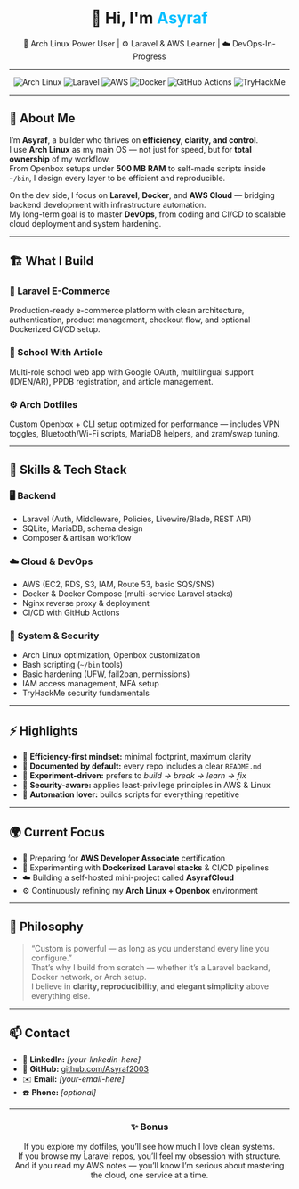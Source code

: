 <div align="center">

# 👋 Hi, I'm <span style="color:#00BFFF;">Asyraf</span>  
🧠 Arch Linux Power User | ⚙️ Laravel & AWS Learner | ☁️ DevOps-In-Progress  

---

![Arch Linux](https://img.shields.io/badge/OS-Arch%20Linux-blue?logo=arch-linux&logoColor=white)
![Laravel](https://img.shields.io/badge/Framework-Laravel-red?logo=laravel&logoColor=white)
![AWS](https://img.shields.io/badge/Cloud-AWS-orange?logo=amazon-aws&logoColor=white)
![Docker](https://img.shields.io/badge/DevOps-Docker-2496ED?logo=docker&logoColor=white)
![GitHub Actions](https://img.shields.io/badge/CI-CD-2088FF?logo=githubactions&logoColor=white)
![TryHackMe](https://img.shields.io/badge/Security-TryHackMe-212C42?logo=tryhackme&logoColor=red)

---

</div>

## 🧠 About Me
I’m **Asyraf**, a builder who thrives on **efficiency, clarity, and control**.  
I use **Arch Linux** as my main OS — not just for speed, but for **total ownership** of my workflow.  
From Openbox setups under **500 MB RAM** to self-made scripts inside `~/bin`, I design every layer to be efficient and reproducible.  

On the dev side, I focus on **Laravel**, **Docker**, and **AWS Cloud** — bridging backend development with infrastructure automation.  
My long-term goal is to master **DevOps**, from coding and CI/CD to scalable cloud deployment and system hardening.

---

## 🏗️ What I Build
### 🛒 Laravel E-Commerce  
Production-ready e-commerce platform with clean architecture, authentication, product management, checkout flow, and optional Dockerized CI/CD setup.  

### 🏫 School With Article  
Multi-role school web app with Google OAuth, multilingual support (ID/EN/AR), PPDB registration, and article management.  

### ⚙️ Arch Dotfiles  
Custom Openbox + CLI setup optimized for performance — includes VPN toggles, Bluetooth/Wi-Fi scripts, MariaDB helpers, and zram/swap tuning.  

---

## 🧩 Skills & Tech Stack

### 🖥️ **Backend**
- Laravel (Auth, Middleware, Policies, Livewire/Blade, REST API)  
- SQLite, MariaDB, schema design  
- Composer & artisan workflow  

### ☁️ **Cloud & DevOps**
- AWS (EC2, RDS, S3, IAM, Route 53, basic SQS/SNS)  
- Docker & Docker Compose (multi-service Laravel stacks)  
- Nginx reverse proxy & deployment  
- CI/CD with GitHub Actions  

### 🧱 **System & Security**
- Arch Linux optimization, Openbox customization  
- Bash scripting (`~/bin` tools)  
- Basic hardening (UFW, fail2ban, permissions)  
- IAM access management, MFA setup  
- TryHackMe security fundamentals  

---

## ⚡ Highlights
- 🚀 **Efficiency-first mindset:** minimal footprint, maximum clarity  
- 📘 **Documented by default:** every repo includes a clear `README.md`  
- 🧠 **Experiment-driven:** prefers to *build → break → learn → fix*  
- 🔐 **Security-aware:** applies least-privilege principles in AWS & Linux  
- 🧰 **Automation lover:** builds scripts for everything repetitive  

---

## 🌍 Current Focus
- 🎯 Preparing for **AWS Developer Associate** certification  
- 🐳 Experimenting with **Dockerized Laravel stacks** & CI/CD pipelines  
- ☁️ Building a self-hosted mini-project called **AsyrafCloud**  
- ⚙️ Continuously refining my **Arch Linux + Openbox** environment  

---

## 🧾 Philosophy
> “Custom is powerful — as long as you understand every line you configure.”  
That’s why I build from scratch — whether it’s a Laravel backend, Docker network, or Arch setup.  
I believe in **clarity, reproducibility, and elegant simplicity** above everything else.

---

## 📫 Contact
- 💼 **LinkedIn:** *[your-linkedin-here]*  
- 🐙 **GitHub:** [github.com/Asyraf2003](https://github.com/Asyraf2003)  
- ✉️ **Email:** *[your-email-here]*  
- ☎️ **Phone:** *[optional]*  

---

<div align="center">

### ✨ Bonus
If you explore my dotfiles, you’ll see how much I love clean systems.  
If you browse my Laravel repos, you’ll feel my obsession with structure.  
And if you read my AWS notes — you’ll know I’m serious about mastering the cloud, one service at a time.  

</div>
